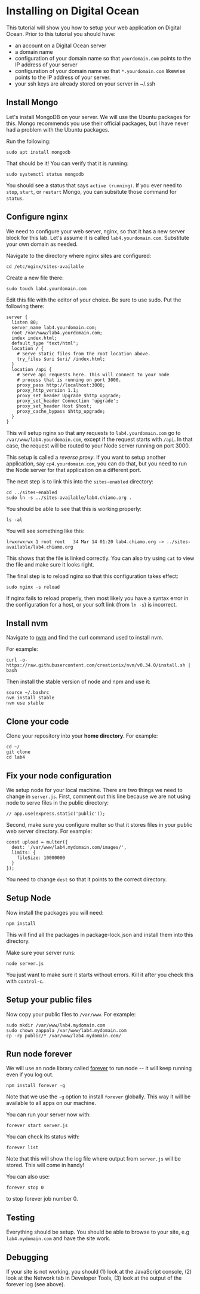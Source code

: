 # Installing on Digital Ocean

This tutorial will show you how to setup your web application on Digital Ocean. Prior to this tutorial you should have:

- an account on a Digital Ocean server
- a domain name
- configuration of your domain name so that `yourdomain.com` points to the IP address of your server
- configuration of your domain name so that `*.yourdomain.com` likewise points to the IP address of your server.
- your ssh keys are already stored on your server in ~/.ssh

## Install Mongo

Let's install MongoDB on your server. We will use the Ubuntu packages for this. Mongo recommends you use their official packages, but I have never had a problem with the Ubuntu packages.

Run the following:

```
sudo apt install mongodb
```

That should be it! You can verify that it is running:

```
sudo systemctl status mongodb
```

You should see a status that says `active (running)`. If you ever need to `stop`, `start`, or `restart` Mongo, you can subsitute those command for `status`.

## Configure nginx

We need to configure your web server, nginx, so that it has a new server block for this lab. Let's assume it is called `lab4.yourdomain.com`. Substitute your own domain as needed.

Navigate to the directory where nginx sites are configured:

```
cd /etc/nginx/sites-available
```

Create a new file there:

```
sudo touch lab4.yourdomain.com
```

Edit this file with the editor of your choice. Be sure to use sudo. Put the following there:

```
server {
  listen 80;
  server_name lab4.yourdomain.com;
  root /var/www/lab4.yourdomain.com;
  index index.html;
  default_type "text/html";
  location / {
    # Serve static files from the root location above.
    try_files $uri $uri/ /index.html;
  }
  location /api {
    # Serve api requests here. This will connect to your node
    # process that is running on port 3000.
    proxy_pass http://localhost:3000;
    proxy_http_version 1.1;
    proxy_set_header Upgrade $http_upgrade;
    proxy_set_header Connection 'upgrade';
    proxy_set_header Host $host;
    proxy_cache_bypass $http_upgrade;
  }
}
```

This will setup nginx so that any requests to `lab4.yourdomain.com` go to `/var/www/lab4.yourdomain.com`, except if the request starts with `/api`. In that case, the request will be routed to your Node server running on port 3000.

This setup is called a _reverse proxy_. If you want to setup another application, say `cp4.yourdomain.com`, you can do that, but you need to run the Node server for that application on a different port.

The next step is to link this into the `sites-enabled` directory:

```
cd ../sites-enabled
sudo ln -s ../sites-available/lab4.chiamo.org .
```

You should be able to see that this is working properly:

```
ls -al
```

You will see something like this:

```
lrwxrwxrwx 1 root root   34 Mar 14 01:20 lab4.chiamo.org -> ../sites-available/lab4.chiamo.org
```

This shows that the file is linked correctly. You can also try using `cat` to view the file and make sure it looks right.

The final step is to reload nginx so that this configuration takes effect:

```
sudo nginx -s reload
```

If nginx fails to reload properly, then most likely you have a syntax error in the configuration for a host, or your soft link (from `ln -s`) is incorrect.

## Install nvm

Navigate to [nvm](https://github.com/creationix/nvm) and find the curl command used to install nvm.

For example:

```
curl -o- https://raw.githubusercontent.com/creationix/nvm/v0.34.0/install.sh | bash
```

Then install the stable version of node and npm and use it:

```
source ~/.bashrc
nvm install stable
nvm use stable
```

## Clone your code

Clone your repository into your **home directory**. For example:

```
cd ~/
git clone
cd lab4
```

## Fix your node configuration

We setup node for your local machine. There are two things we need to change in `server.js`. First, comment out this line because we are not using node to serve files in the public directory:

```
// app.use(express.static('public'));
```

Second, make sure you configure multer so that it stores files in your public web server directory. For example:

```
const upload = multer({
  dest: '/var/www/lab4.mydomain.com/images/',
  limits: {
    fileSize: 10000000
  }
});
```

You need to change `dest` so that it points to the correct directory.

## Setup Node

Now install the packages you will need:

```
npm install
```

This will find all the packages in package-lock.json and install them into this directory.

Make sure your server runs:

```
node server.js
```

You just want to make sure it starts without errors. Kill it after you check this with `control-c`.

## Setup your public files

Now copy your public files to `/var/www`. For example:

```
sudo mkdir /var/www/lab4.mydomain.com
sudo chown zappala /var/www/lab4.mydomain.com
cp -rp public/* /var/www/lab4.mydomain.com/
```

## Run node forever

We will use an node library called [forever](https://github.com/foreverjs/forever) to run node -- it will keep running even if you log out.

```
npm install forever -g
```

Note that we use the `-g` option to install `forever` globally. This way it will be available to all apps on our machine.

You can run your server now with:

```
forever start server.js
```

You can check its status with:

```
forever list
```

Note that this will show the log file where output from `server.js` will be stored. This will come in handy!

You can also use:

```
forever stop 0
```

to stop forever job number 0.

## Testing

Everything should be setup. You should be able to browse to your site, e.g `lab4.mydomain.com` and have the site work.

## Debugging

If your site is not working, you should (1) look at the JavaScript console, (2) look at the Network tab in Developer Tools, (3) look at the output of the forever log (see above).
